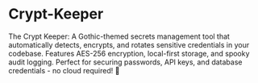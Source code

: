 # Crypt-Keeper
The Crypt Keeper: A Gothic-themed secrets management tool that automatically detects, encrypts, and rotates sensitive credentials in your codebase. Features AES-256 encryption, local-first storage, and spooky audit logging. Perfect for securing passwords, API keys, and database credentials - no cloud required! 🦇
